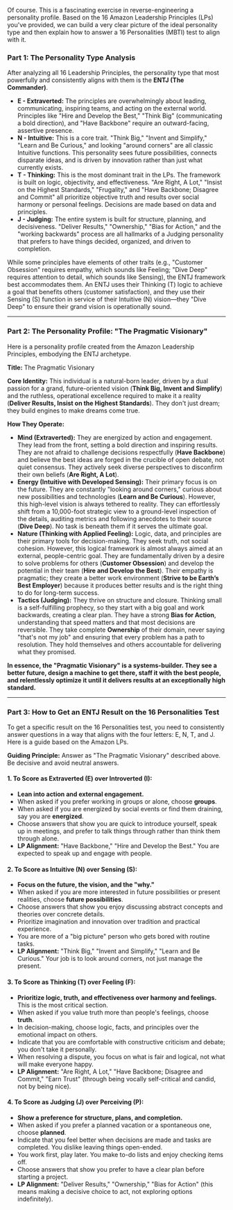 Of course. This is a fascinating exercise in reverse-engineering a personality profile. Based on the 16 Amazon Leadership Principles (LPs) you've provided, we can build a very clear picture of the ideal personality type and then explain how to answer a 16 Personalities (MBTI) test to align with it.

### Part 1: The Personality Type Analysis

After analyzing all 16 Leadership Principles, the personality type that most powerfully and consistently aligns with them is the **ENTJ (The Commander)**.

*   **E - Extraverted:** The principles are overwhelmingly about leading, communicating, inspiring teams, and acting on the external world. Principles like "Hire and Develop the Best," "Think Big" (communicating a bold direction), and "Have Backbone" require an outward-facing, assertive presence.
*   **N - Intuitive:** This is a core trait. "Think Big," "Invent and Simplify," "Learn and Be Curious," and looking "around corners" are all classic Intuitive functions. This personality sees future possibilities, connects disparate ideas, and is driven by innovation rather than just what currently exists.
*   **T - Thinking:** This is the most dominant trait in the LPs. The framework is built on logic, objectivity, and effectiveness. "Are Right, A Lot," "Insist on the Highest Standards," "Frugality," and "Have Backbone; Disagree and Commit" all prioritize objective truth and results over social harmony or personal feelings. Decisions are made based on data and principles.
*   **J - Judging:** The entire system is built for structure, planning, and decisiveness. "Deliver Results," "Ownership," "Bias for Action," and the "working backwards" process are all hallmarks of a Judging personality that prefers to have things decided, organized, and driven to completion.

While some principles have elements of other traits (e.g., "Customer Obsession" requires empathy, which sounds like Feeling; "Dive Deep" requires attention to detail, which sounds like Sensing), the ENTJ framework best accommodates them. An ENTJ uses their Thinking (T) logic to achieve a goal that benefits others (customer satisfaction), and they use their Sensing (S) function in service of their Intuitive (N) vision—they "Dive Deep" to ensure their grand vision is operationally sound.

---

### Part 2: The Personality Profile: "The Pragmatic Visionary"

Here is a personality profile created from the Amazon Leadership Principles, embodying the ENTJ archetype.

**Title:** The Pragmatic Visionary

**Core Identity:** This individual is a natural-born leader, driven by a dual passion for a grand, future-oriented vision (**Think Big, Invent and Simplify**) and the ruthless, operational excellence required to make it a reality (**Deliver Results, Insist on the Highest Standards**). They don't just dream; they build engines to make dreams come true.

**How They Operate:**

*   **Mind (Extraverted):** They are energized by action and engagement. They lead from the front, setting a bold direction and inspiring results. They are not afraid to challenge decisions respectfully (**Have Backbone**) and believe the best ideas are forged in the crucible of open debate, not quiet consensus. They actively seek diverse perspectives to disconfirm their own beliefs (**Are Right, A Lot**).
*   **Energy (Intuitive with Developed Sensing):** Their primary focus is on the future. They are constantly "looking around corners," curious about new possibilities and technologies (**Learn and Be Curious**). However, this high-level vision is always tethered to reality. They can effortlessly shift from a 10,000-foot strategic view to a ground-level inspection of the details, auditing metrics and following anecdotes to their source (**Dive Deep**). No task is beneath them if it serves the ultimate goal.
*   **Nature (Thinking with Applied Feeling):** Logic, data, and principles are their primary tools for decision-making. They seek truth, not social cohesion. However, this logical framework is almost always aimed at an external, people-centric goal. They are fundamentally driven by a desire to solve problems for others (**Customer Obsession**) and develop the potential in their team (**Hire and Develop the Best**). Their empathy is pragmatic; they create a better work environment (**Strive to be Earth’s Best Employer**) because it produces better results and is the right thing to do for long-term success.
*   **Tactics (Judging):** They thrive on structure and closure. Thinking small is a self-fulfilling prophecy, so they start with a big goal and work backwards, creating a clear plan. They have a strong **Bias for Action**, understanding that speed matters and that most decisions are reversible. They take complete **Ownership** of their domain, never saying "that's not my job" and ensuring that every problem has a path to resolution. They hold themselves and others accountable for delivering what they promised.

**In essence, the "Pragmatic Visionary" is a systems-builder. They see a better future, design a machine to get there, staff it with the best people, and relentlessly optimize it until it delivers results at an exceptionally high standard.**

---

### Part 3: How to Get an ENTJ Result on the 16 Personalities Test

To get a specific result on the 16 Personalities test, you need to consistently answer questions in a way that aligns with the four letters: E, N, T, and J. Here is a guide based on the Amazon LPs.

**Guiding Principle:** Answer as "The Pragmatic Visionary" described above. Be decisive and avoid neutral answers.

#### 1. To Score as **Extraverted (E)** over Introverted (I):
*   **Lean into action and external engagement.**
*   When asked if you prefer working in groups or alone, choose **groups**.
*   When asked if you are energized by social events or find them draining, say you are **energized**.
*   Choose answers that show you are quick to introduce yourself, speak up in meetings, and prefer to talk things through rather than think them through alone.
*   **LP Alignment:** "Have Backbone," "Hire and Develop the Best." You are expected to speak up and engage with people.

#### 2. To Score as **Intuitive (N)** over Sensing (S):
*   **Focus on the future, the vision, and the "why."**
*   When asked if you are more interested in future possibilities or present realities, choose **future possibilities**.
*   Choose answers that show you enjoy discussing abstract concepts and theories over concrete details.
*   Prioritize imagination and innovation over tradition and practical experience.
*   You are more of a "big picture" person who gets bored with routine tasks.
*   **LP Alignment:** "Think Big," "Invent and Simplify," "Learn and Be Curious." Your job is to look around corners, not just manage the present.

#### 3. To Score as **Thinking (T)** over Feeling (F):
*   **Prioritize logic, truth, and effectiveness over harmony and feelings.** This is the most critical section.
*   When asked if you value truth more than people's feelings, choose **truth**.
*   In decision-making, choose logic, facts, and principles over the emotional impact on others.
*   Indicate that you are comfortable with constructive criticism and debate; you don't take it personally.
*   When resolving a dispute, you focus on what is fair and logical, not what will make everyone happy.
*   **LP Alignment:** "Are Right, A Lot," "Have Backbone; Disagree and Commit," "Earn Trust" (through being vocally self-critical and candid, not by being nice).

#### 4. To Score as **Judging (J)** over Perceiving (P):
*   **Show a preference for structure, plans, and completion.**
*   When asked if you prefer a planned vacation or a spontaneous one, choose **planned**.
*   Indicate that you feel better when decisions are made and tasks are completed. You dislike leaving things open-ended.
*   You work first, play later. You make to-do lists and enjoy checking items off.
*   Choose answers that show you prefer to have a clear plan before starting a project.
*   **LP Alignment:** "Deliver Results," "Ownership," "Bias for Action" (this means making a decisive choice to act, not exploring options indefinitely).
